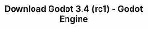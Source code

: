 ---
# Generated by /scripts/js/download_archive_generator !!! do not edit by hand !!!
title: 'Download Godot 3.4 (rc1) - Godot Engine'
type: 'download/archive'
name: '3.4'
flavor: 'rc1'
release_date: '2021-10-19T03:00:00-00:00'
release_notes: '/article/release-candidate-godot-3-4-rc-1/'
links:
  android.apk:
    name: 'android.apk'
    title: 'Android'
    caption: 'Universal APK (ARM64 + ARMv7 + x86_64 + x86)'
    tags:
      - 'APK download'
      - 'ARM64/v7'
      - 'x86 (64 & 32 bit)'
    hosts:
      github_builds:
        regular: 'https://github.com/godotengine/godot-builds/releases/download/3.4-rc1/Godot_v3.4-rc1_android_editor.apk'
        mono: '#'
      github:
        regular: 'https://github.com/godotengine/godot/releases/download/3.4-rc1/Godot_v3.4-rc1_android_editor.apk'
        mono: '#'
  macos.universal:
    name: 'macos.universal'
    title: 'macOS'
    caption: 'Universal (x86_64 + Apple Silicon)'
    tags:
      - 'Intel/Apple Silicon'
      - '64 bit'
    hosts:
      github_builds:
        regular: 'https://github.com/godotengine/godot-builds/releases/download/3.4-rc1/Godot_v3.4-rc1_osx.universal.zip'
        mono: 'https://github.com/godotengine/godot-builds/releases/download/3.4-rc1/Godot_v3.4-rc1_mono_osx.universal.zip'
      github:
        regular: 'https://github.com/godotengine/godot/releases/download/3.4-rc1/Godot_v3.4-rc1_osx.universal.zip'
        mono: 'https://github.com/godotengine/godot/releases/download/3.4-rc1/Godot_v3.4-rc1_mono_osx.universal.zip'
  windows.64:
    name: 'windows.64'
    title: 'Windows'
    caption: 'Standard (x86_64)'
    tags:
      - '64 bit'
    hosts:
      github_builds:
        regular: 'https://github.com/godotengine/godot-builds/releases/download/3.4-rc1/Godot_v3.4-rc1_win64.exe.zip'
        mono: 'https://github.com/godotengine/godot-builds/releases/download/3.4-rc1/Godot_v3.4-rc1_mono_win64.zip'
      github:
        regular: 'https://github.com/godotengine/godot/releases/download/3.4-rc1/Godot_v3.4-rc1_win64.exe.zip'
        mono: 'https://github.com/godotengine/godot/releases/download/3.4-rc1/Godot_v3.4-rc1_mono_win64.zip'
  linux_server.headless.64:
    name: 'linux_server.headless.64'
    title: 'Linux Server'
    caption: 'Headless (x86_64)'
    tags:
      - '64 bit'
      - 'Headless'
    hosts:
      github_builds:
        regular: 'https://github.com/godotengine/godot-builds/releases/download/3.4-rc1/Godot_v3.4-rc1_linux_headless.64.zip'
        mono: 'https://github.com/godotengine/godot-builds/releases/download/3.4-rc1/Godot_v3.4-rc1_mono_linux_headless_64.zip'
      github:
        regular: 'https://github.com/godotengine/godot/releases/download/3.4-rc1/Godot_v3.4-rc1_linux_headless.64.zip'
        mono: 'https://github.com/godotengine/godot/releases/download/3.4-rc1/Godot_v3.4-rc1_mono_linux_headless_64.zip'
  web:
    name: 'web'
    title: 'Web editor'
    caption: ''
    tags:
      - 'Self-hosted'
      - 'Cross-platform'
    hosts:
      github_builds:
        regular: 'https://github.com/godotengine/godot-builds/releases/download/3.4-rc1/Godot_v3.4-rc1_web_editor.zip'
        mono: '#'
      github:
        regular: 'https://github.com/godotengine/godot/releases/download/3.4-rc1/Godot_v3.4-rc1_web_editor.zip'
        mono: '#'
  linux.64:
    name: 'linux.64'
    title: 'Linux'
    caption: 'Standard (x86_64)'
    tags:
      - '64 bit'
    hosts:
      github_builds:
        regular: 'https://github.com/godotengine/godot-builds/releases/download/3.4-rc1/Godot_v3.4-rc1_x11.64.zip'
        mono: 'https://github.com/godotengine/godot-builds/releases/download/3.4-rc1/Godot_v3.4-rc1_mono_x11_64.zip'
      github:
        regular: 'https://github.com/godotengine/godot/releases/download/3.4-rc1/Godot_v3.4-rc1_x11.64.zip'
        mono: 'https://github.com/godotengine/godot/releases/download/3.4-rc1/Godot_v3.4-rc1_mono_x11_64.zip'
  linux.32:
    name: 'linux.32'
    title: 'Linux'
    caption: 'Standard (x86)'
    tags:
      - '32 bit'
    hosts:
      github_builds:
        regular: 'https://github.com/godotengine/godot-builds/releases/download/3.4-rc1/Godot_v3.4-rc1_x11.32.zip'
        mono: 'https://github.com/godotengine/godot-builds/releases/download/3.4-rc1/Godot_v3.4-rc1_mono_x11_32.zip'
      github:
        regular: 'https://github.com/godotengine/godot/releases/download/3.4-rc1/Godot_v3.4-rc1_x11.32.zip'
        mono: 'https://github.com/godotengine/godot/releases/download/3.4-rc1/Godot_v3.4-rc1_mono_x11_32.zip'
  windows.32:
    name: 'windows.32'
    title: 'Windows'
    caption: 'Standard (x86)'
    tags:
      - '32 bit'
    hosts:
      github_builds:
        regular: 'https://github.com/godotengine/godot-builds/releases/download/3.4-rc1/Godot_v3.4-rc1_win32.exe.zip'
        mono: 'https://github.com/godotengine/godot-builds/releases/download/3.4-rc1/Godot_v3.4-rc1_mono_win32.zip'
      github:
        regular: 'https://github.com/godotengine/godot/releases/download/3.4-rc1/Godot_v3.4-rc1_win32.exe.zip'
        mono: 'https://github.com/godotengine/godot/releases/download/3.4-rc1/Godot_v3.4-rc1_mono_win32.zip'
  linux_server.64:
    name: 'linux_server.64'
    title: 'Linux Server'
    caption: 'Standard (x86_64)'
    tags:
      - '64 bit'
    hosts:
      github_builds:
        regular: 'https://github.com/godotengine/godot-builds/releases/download/3.4-rc1/Godot_v3.4-rc1_linux_server.64.zip'
        mono: 'https://github.com/godotengine/godot-builds/releases/download/3.4-rc1/Godot_v3.4-rc1_mono_linux_server_64.zip'
      github:
        regular: 'https://github.com/godotengine/godot/releases/download/3.4-rc1/Godot_v3.4-rc1_linux_server.64.zip'
        mono: 'https://github.com/godotengine/godot/releases/download/3.4-rc1/Godot_v3.4-rc1_mono_linux_server_64.zip'
  aar_library:
    name: 'aar_library'
    title: 'AAR library'
    caption: ''
    tags:
      - 'Android plugins'
      - 'Java'
      - 'Kotlin'
    hosts:
      github_builds:
        regular: 'https://github.com/godotengine/godot-builds/releases/download/3.4-rc1/godot-lib.3.4.rc1.release.aar'
        mono: 'https://github.com/godotengine/godot-builds/releases/download/3.4-rc1/godot-lib.3.4.rc1.mono.release.aar'
      github:
        regular: 'https://github.com/godotengine/godot/releases/download/3.4-rc1/godot-lib.3.4.rc1.release.aar'
        mono: 'https://github.com/godotengine/godot/releases/download/3.4-rc1/godot-lib.3.4.rc1.mono.release.aar'
  templates:
    name: 'templates'
    title: 'Export templates'
    caption: ''
    tags:
      - 'Used to export your games to all supported platforms'
    hosts:
      github_builds:
        regular: 'https://github.com/godotengine/godot-builds/releases/download/3.4-rc1/Godot_v3.4-rc1_export_templates.tpz'
        mono: 'https://github.com/godotengine/godot-builds/releases/download/3.4-rc1/Godot_v3.4-rc1_mono_export_templates.tpz'
      github:
        regular: 'https://github.com/godotengine/godot/releases/download/3.4-rc1/Godot_v3.4-rc1_export_templates.tpz'
        mono: 'https://github.com/godotengine/godot/releases/download/3.4-rc1/Godot_v3.4-rc1_mono_export_templates.tpz'
primaryPlatforms:
  - 'android.apk'
  - 'macos.universal'
  - 'windows.64'
  - 'linux_server.headless.64'
  - 'web'
  - 'templates'
---